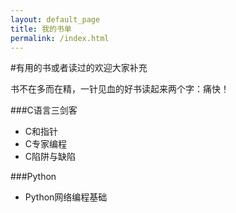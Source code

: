 ```yaml
---
layout: default_page
title: 我的书单
permalink: /index.html
---
```


#有用的书或者读过的欢迎大家补充

书不在多而在精，一针见血的好书读起来两个字：痛快！

###C语言三剑客
+	C和指针
+	C专家编程
+	C陷阱与缺陷

###Python
+	Python网络编程基础
